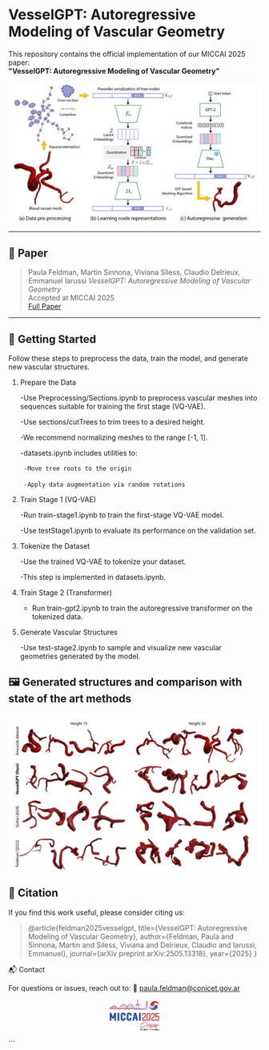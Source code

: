 # VesselGPT: Autoregressive Modeling of Vascular Geometry
This repository contains the official implementation of our MICCAI 2025 paper:  
**"VesselGPT: Autoregressive Modeling of Vascular Geometry"**

<p align="center">
  <img src="assets/Fig1.jpg" width="600"/>
</p>


---

## 📄 Paper

> Paula Feldman, Martin Sinnona, Viviana Siless, Claudio Delrieux, Emmanuel Iarussi
> *VesselGPT: Autoregressive Modeling of Vascular Geometry*  
> Accepted at MICCAI 2025  
> [Full Paper](https://arxiv.org/pdf/2505.13318v1)

---


## 🚀 Getting Started

Follow these steps to preprocess the data, train the model, and generate new vascular structures.

1. Prepare the Data

    -Use Preprocessing/Sections.ipynb to preprocess vascular meshes into sequences suitable for training the first stage (VQ-VAE).

    -Use sections/cutTrees to trim trees to a desired height.

    -We recommend normalizing meshes to the range [-1, 1].

    -datasets.ipynb includes utilities to:

        -Move tree roots to the origin

        -Apply data augmentation via random rotations

2. Train Stage 1 (VQ-VAE)

    -Run train-stage1.ipynb to train the first-stage VQ-VAE model.

    -Use testStage1.ipynb to evaluate its performance on the validation set.

3. Tokenize the Dataset

    -Use the trained VQ-VAE to tokenize your dataset.

    -This step is implemented in datasets.ipynb.

4. Train Stage 2 (Transformer)

    - Run train-gpt2.ipynb to train the autoregressive transformer on the tokenized data.

5. Generate Vascular Structures

    -Use test-stage2.ipynb to sample and visualize new vascular geometries generated by the model.


## 🖼️ Generated structures and comparison with state of the art methods

<p align="center"> <img src="assets/resultados.png" width="700"/> </p>

## 📝 Citation

If you find this work useful, please consider citing us:


> @article{feldman2025vesselgpt,
>  title={VesselGPT: Autoregressive Modeling of Vascular Geometry},
>  author={Feldman, Paula and Sinnona, Martin and Siless, Viviana and Delrieux, Claudio and Iarussi, Emmanuel},
>  journal={arXiv preprint arXiv:2505.13318},
>  year={2025}
>}



📬 Contact

For questions or issues, reach out to: 📧 paula.feldman@conicet.gov.ar

<p align="center"> <img src="assets/miccai2025-logo.png" alt="MICCAI 2025" width="100"/> </p> ```